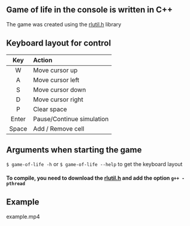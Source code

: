 ## Game of life in the console is written in C++
The game was created using the [rlutil.h](https://github.com/tapio/rlutil) library


## Keyboard layout for control
|  Key  | Action                    |
|:-----:|:--------------------------|
|   W   | Move cursor up            |
|   A   | Move cursor left          |
|   S   | Move cursor down          |
|   D   | Move cursor right         |
|   P   | Clear space               |
| Enter | Pause/Continue simulation |
| Space | Add / Remove cell         |

## Arguments when starting the game
`$ game-of-life -h` or `$ game-of-life --help` to get the keyboard layout

#### To compile, you need to download the [rlutil.h](https://github.com/tapio/rlutil) and add the option `g++ -pthread`

## Example
example.mp4
